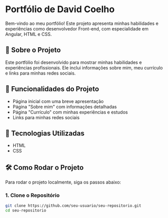 # Portfólio de David Coelho

Bem-vindo ao meu portfólio! Este projeto apresenta minhas habilidades e experiências como desenvolvedor Front-end, com especialidade em Angular, HTML e CSS.

## 📄 Sobre o Projeto

Este portfólio foi desenvolvido para mostrar minhas habilidades e experiências profissionais. Ele inclui informações sobre mim, meu currículo e links para minhas redes sociais.

## 🔨 Funcionalidades do Projeto

- Página inicial com uma breve apresentação
- Página "Sobre mim" com informações detalhadas
- Página "Currículo" com minhas experiências e estudos
- Links para minhas redes sociais

## 🚀 Tecnologias Utilizadas

- HTML
- CSS


## 🛠️ Como Rodar o Projeto

Para rodar o projeto localmente, siga os passos abaixo:

### 1. Clone o Repositório

```bash
git clone https://github.com/seu-usuario/seu-repositorio.git
cd seu-repositorio
